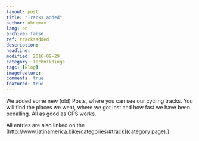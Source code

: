 ```yaml
---
layout: post
title: "Tracks added"
author: ohnemax
lang: en
archive: false
ref: tracksadded
description: 
headline: 
modified: 2016-09-29
category: Technikdinge
tags: [Blog]
imagefeature: 
comments: true
featured: true
---
```


We added some new (old) Posts, where you can see our cycling tracks. You will find the places we went, where we got lost and how fast we have been pedalling. All as good as GPS works.

All entries are also linked on the [http://www.latinamerica.bike/categories/#track](category page).]